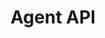 ---
title: "Agent API"
type: "api-reference"
version: "0.4"
dev_preview: false
hide_from_menu: false
desc: "Interact with customers by joining the messaging protocol as an agent."
color: "#ee5201"
---